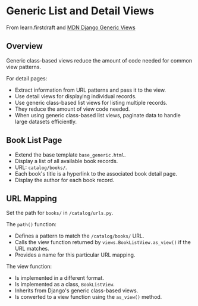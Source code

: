 # Generic List and Detail Views

From learn.firstdraft and [MDN Django Generic Views](https://developer.mozilla.org/en-US/docs/Learn/Server-side/Django/Generic_views)

## Overview

Generic class-based views reduce the amount of code needed for common view patterns.

For detail pages:
- Extract information from URL patterns and pass it to the view.
- Use detail views for displaying individual records.
- Use generic class-based list views for listing multiple records.
- They reduce the amount of view code needed.
- When using generic class-based list views, paginate data to handle large datasets efficiently.

## Book List Page

- Extend the base template `base_generic.html`.
- Display a list of all available book records.
- URL: `catalog/books/`.
- Each book's title is a hyperlink to the associated book detail page.
- Display the author for each book record.

## URL Mapping

Set the path for `books/` in `/catalog/urls.py`.

The `path()` function:
- Defines a pattern to match the `/catalog/books/` URL.
- Calls the view function returned by `views.BookListView.as_view()` if the URL matches.
- Provides a name for this particular URL mapping.

The view function:
- Is implemented in a different format.
- Is implemented as a class, `BookListView`.
- Inherits from Django's generic class-based views.
- Is converted to a view function using the `as_view()` method.
